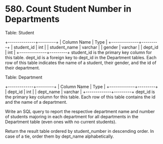 # 580. Count Student Number in Departments

Table: Student

+--------------+---------+
| Column Name  | Type    |
+--------------+---------+
| student_id   | int     |
| student_name | varchar |
| gender       | varchar |
| dept_id      | int     |
+--------------+---------+
student_id is the primary key column for this table.
dept_id is a foreign key to dept_id in the Department tables.
Each row of this table indicates the name of a student, their gender, and the id of their department.
 

Table: Department

+-------------+---------+
| Column Name | Type    |
+-------------+---------+
| dept_id     | int     |
| dept_name   | varchar |
+-------------+---------+
dept_id is the primary key column for this table.
Each row of this table contains the id and the name of a department.
 

Write an SQL query to report the respective department name and number of students majoring in each department for all departments in the Department table (even ones with no current students).

Return the result table ordered by student_number in descending order. In case of a tie, order them by dept_name alphabetically.
